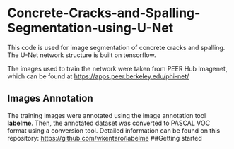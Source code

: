 # Concrete-Cracks-and-Spalling-Segmentation-using-U-Net
This code is used for image segmentation of concrete cracks and spalling. The U-Net network structure is built on tensorflow.

The images used to train the network were taken from PEER Hub Imagenet, which can be found at https://apps.peer.berkeley.edu/phi-net/
## Images Annotation
The training images were annotated using the image annotation tool __labelme__. Then, the annotated dataset was converted to PASCAL VOC format using a conversion tool. Detailed information can be found on this repository: https://github.com/wkentaro/labelme
##Getting started
